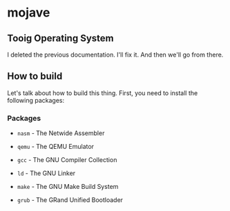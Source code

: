 # mojave

## Tooig Operating System

I deleted the previous documentation. I'll fix it. And then we'll go from there.

## How to build

Let's talk about how to build this thing. First, you need to install the following packages:

### Packages

- `nasm`    - The Netwide Assembler

- `qemu`    - The QEMU Emulator

- `gcc`     - The GNU Compiler Collection

- `ld`      - The GNU Linker

- `make`    - The GNU Make Build System

- `grub`    - The GRand Unified Bootloader
